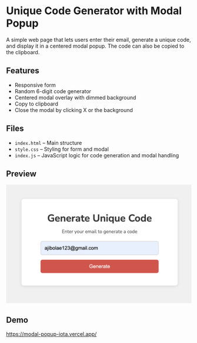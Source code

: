 # Unique Code Generator with Modal Popup

A simple web page that lets users enter their email, generate a unique code, and display it in a centered modal popup. The code can also be copied to the clipboard.

## Features
- Responsive form
- Random 6-digit code generator
- Centered modal overlay with dimmed background
- Copy to clipboard
- Close the modal by clicking X or the background

## Files
- `index.html` – Main structure
- `style.css` – Styling for form and modal
- `index.js` – JavaScript logic for code generation and modal handling

## Preview
![Preview](preview.png)

## Demo
https://modal-popup-iota.vercel.app/
